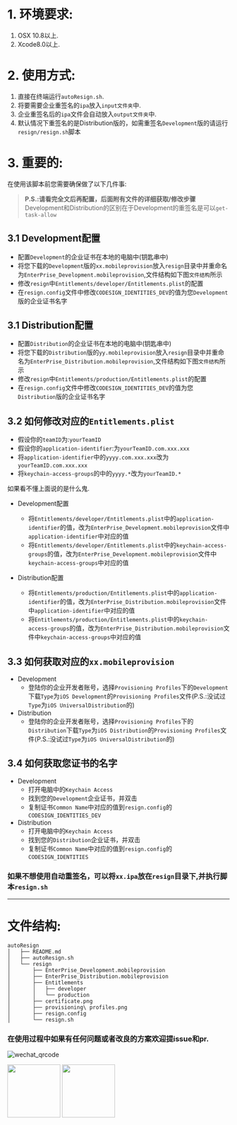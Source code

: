 # 1. 环境要求:
1. OSX 10.8以上.
2. Xcode8.0以上.

# 2. 使用方式:       
1. 直接在终端运行`autoResign.sh`.
2. 将要需要企业重签名的`ipa`放入`input文件夹`中.
3. 企业重签名后的`ipa`文件会自动放入`output文件夹`中.
4. 默认情况下重签名的是Distribution版的，如需重签名`Development`版的请运行`resign/resign.sh`脚本

# 3. 重要的:
在使用该脚本前您需要确保做了以下几件事:

> __P.S.:请看完全文后再配置，后面附有文件的详细获取/修改步骤__
> Development和Distribution的区别在于Development的重签名是可以`get-task-allow`
## 3.1 Development配置
- 配置`Development`的企业证书在本地的电脑中(钥匙串中)
- 将您下载的`Development`版的`xx.mobileprovision`放入`resign`目录中并重命名为`EnterPrise_Development.mobileprovision`,文件结构如下图`文件结构`所示
- 修改`resign`中`Entitlements/developer/Entitlements.plist`的配置
- 在`resign.config`文件中修改`CODESIGN_IDENTITIES_DEV`的值为您`Development`版的企业证书名字

## 3.1 Distribution配置
- 配置`Distribution`的企业证书在本地的电脑中(钥匙串中)
- 将您下载的`Distribution`版的`yy.mobileprovision`放入`resign`目录中并重命名为`EnterPrise_Distribution.mobileprovision`,文件结构如下图`文件结构`所示
- 修改`resign`中`Entitlements/production/Entitlements.plist`的配置
- 在`resign.config`文件中修改`CODESIGN_IDENTITIES_DEV`的值为您`Distribution`版的企业证书名字

## 3.2 如何修改对应的`Entitlements.plist`
  - 假设你的`teamID`为:`yourTeamID`
  - 假设你的`application-identifier`:为`yourTeamID.com.xxx.xxx`
  - 将`application-identifier`中的`yyyy.com.xxx.xxx`改为`yourTeamID.com.xxx.xxx`
  - 将`keychain-access-groups`的中的`yyyy.*`改为`yourTeamID.*`


如果看不懂上面说的是什么鬼.
- Development配置
  - 将`Entitlements/developer/Entitlements.plist`中的`application-identifier`的值，改为`EnterPrise_Development.mobileprovision`文件中`application-identifier`中对应的值
  - 将`Entitlements/developer/Entitlements.plist`中的`keychain-access-groups`的值，改为`EnterPrise_Development.mobileprovision`文件中`keychain-access-groups`中对应的值

- Distribution配置
    - 将`Entitlements/production/Entitlements.plist`中的`application-identifier`的值，改为`EnterPrise_Distribution.mobileprovision`文件中`application-identifier`中对应的值
    - 将`Entitlements/production/Entitlements.plist`中的`keychain-access-groups`的值，改为`EnterPrise_Distribution.mobileprovision`文件中`keychain-access-groups`中对应的值

## 3.3 如何获取对应的`xx.mobileprovision`
- Development
  - 登陆你的企业开发者账号，选择`Provisioning Profiles`下的`Development`下载`Type`为`iOS Development`的`Provisioning Profiles`文件(P.S.:没试过`Type`为`iOS UniversalDistribution`的)
- Distribution
  - 登陆你的企业开发者账号，选择`Provisioning Profiles`下的`Distribution`下载`Type`为`iOS Distribution`的`Provisioning Profiles`文件(P.S.:没试过`Type`为`iOS UniversalDistribution`的)

## 3.4 如何获取您证书的名字
- Development
  - 打开电脑中的`Keychain Access`
  - 找到您的`Development`企业证书，并双击
  -  复制证书`Common Name`中对应的值到`resign.config`的`CODESIGN_IDENTITIES_DEV`
- Distribution
  - 打开电脑中的`Keychain Access`
  - 找到您的`Distribution`企业证书，并双击
  - 复制证书`Common Name`中对应的值到`resign.config`的`CODESIGN_IDENTITIES`

### 如果不想使用自动重签名，可以将`xx.ipa`放在`resign`目录下,并执行脚本`resign.sh`

---
# 文件结构:
    autoResign
    │   ├── README.md
    │   ├── autoResign.sh
    │   └── resign
    │       ├── EnterPrise_Development.mobileprovision
    │       ├── EnterPrise_Distribution.mobileprovision
    │       ├── Entitlements
    │       │   ├── developer
    │       │   └── production
    │       ├── certificate.png
    │       ├── provisioning\ profiles.png
    │       ├── resign.config
    │       └── resign.sh



### 在使用过程中如果有任何问题或者改良的方案欢迎提issue和pr.
![wechat_qrcode][wechat_qrcode]

[wechat_qrcode]:https://mrchens.github.io/images/wechat_qrcode.jpg "扫码关注一个很懒的程序员!"

[provisioning]:https://github.com/MrChens/iOS_Tools/blob/master/autoResign/resign/provisioning%20profiles.png
[certificate]:https://github.com/MrChens/iOS_Tools/blob/master/autoResign/resign/certificate.png

<img src="https://mrchens.github.io/images/wechat_reward.JPG" width="120" height="120" align=center />
<img src="https://mrchens.github.io/images/alipay_reward.jpg" width="120" height="120" align=center />
